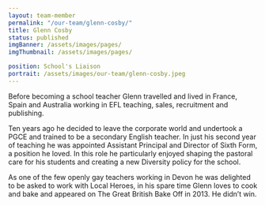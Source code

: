 ```yaml
---
layout: team-member
permalink: "/our-team/glenn-cosby/"
title: Glenn Cosby
status: published
imgBanner: /assets/images/pages/
imgThumbnail: /assets/images/pages/

position: School's Liaison
portrait: /assets/images/our-team/glenn-cosby.jpeg
---
```


Before becoming a school teacher Glenn travelled and lived in France, Spain and Australia working in EFL teaching, sales, recruitment and publishing.

Ten years ago he decided to leave the corporate world and undertook a PGCE and trained to be a secondary English teacher. In just his second year of teaching he was appointed Assistant Principal and Director of Sixth Form, a position he loved. In this role he particularly enjoyed shaping the pastoral care for his students and creating a new Diversity policy for the school.

As one of the few openly gay teachers working in Devon he was delighted to be asked to work with Local Heroes, in his spare time Glenn loves to cook and bake and appeared on The Great British Bake Off in 2013. He didn’t win.

